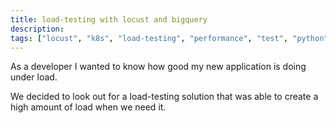 ```yaml
---
title: load-testing with locust and bigquery
description:
tags: ["locust", "k8s", "load-testing", "performance", "test", "python", "gcp", "google-cloud", "BigQuery"]
---
```


As a developer I wanted to know how good my new application is doing under load.

We decided to look out for a load-testing solution that was able to create a high amount of load when we need it.
